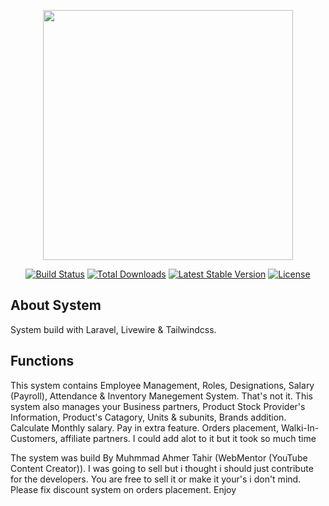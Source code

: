 <p align="center"><a href="https://laravel.com" target="_blank"><img src="https://raw.githubusercontent.com/laravel/art/master/logo-lockup/5%20SVG/2%20CMYK/1%20Full%20Color/laravel-logolockup-cmyk-red.svg" width="400"></a></p>

<p align="center">
<a href="https://travis-ci.org/laravel/framework"><img src="https://travis-ci.org/laravel/framework.svg" alt="Build Status"></a>
<a href="https://packagist.org/packages/laravel/framework"><img src="https://img.shields.io/packagist/dt/laravel/framework" alt="Total Downloads"></a>
<a href="https://packagist.org/packages/laravel/framework"><img src="https://img.shields.io/packagist/v/laravel/framework" alt="Latest Stable Version"></a>
<a href="https://packagist.org/packages/laravel/framework"><img src="https://img.shields.io/packagist/l/laravel/framework" alt="License"></a>
</p>

## About System
System build with Laravel, Livewire & Tailwindcss.

## Functions
This system contains Employee Management, Roles, Designations, Salary (Payroll), Attendance & Inventory Manegement System. That's not it. This system also manages your Business partners, Product Stock Provider's Information, Product's Catagory, Units & subunits, Brands addition. Calculate Monthly salary. Pay in extra feature. Orders placement, Walki-In-Customers, affiliate partners. 
I could add alot to it but it took so much time

The system was build By Muhmmad Ahmer Tahir (WebMentor (YouTube Content Creator)). I was going to sell but i thought i should just contribute for the developers. You are free to sell it or make it your's i don't mind. Please fix discount system on orders placement. Enjoy

